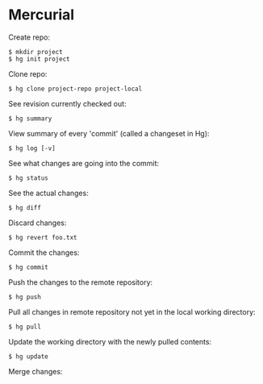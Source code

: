 
# Mercurial

Create repo:

    $ mkdir project
    $ hg init project

Clone repo:

    $ hg clone project-repo project-local

See revision currently checked out:

    $ hg summary

View summary of every 'commit' (called a changeset in Hg):

    $ hg log [-v]

See what changes are going into the commit:

    $ hg status

See the actual changes:

    $ hg diff

Discard changes:

    $ hg revert foo.txt

Commit the changes:

    $ hg commit

Push the changes to the remote repository:

    $ hg push

Pull all changes in remote repository not yet in the local working directory:

    $ hg pull

Update the working directory with the newly pulled contents:

    $ hg update

Merge changes:
